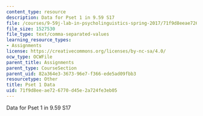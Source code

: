 ```yaml
---
content_type: resource
description: Data for Pset 1 in 9.59 S17
file: /courses/9-59j-lab-in-psycholinguistics-spring-2017/71f9d8eeae726770d45e2a724fe3eb05_pset_1_data.csv
file_size: 1527530
file_type: text/comma-separated-values
learning_resource_types:
- Assignments
license: https://creativecommons.org/licenses/by-nc-sa/4.0/
ocw_type: OCWFile
parent_title: Assignments
parent_type: CourseSection
parent_uid: 82a364e3-3673-96e7-f366-ede5ad09fbb3
resourcetype: Other
title: Pset 1 Data
uid: 71f9d8ee-ae72-6770-d45e-2a724fe3eb05
---
```

Data for Pset 1 in 9.59 S17